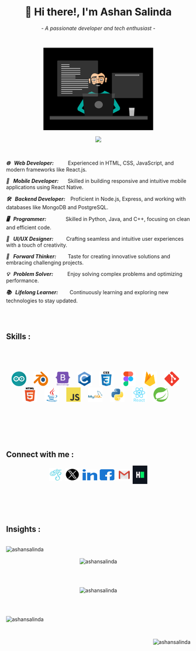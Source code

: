 <h1 align="center">👋 Hi there!, I'm Ashan Salinda</h1>
<p align="center"><i>- A passionate developer and tech enthusiast -</i></p><br>

<p align="center"><img src="images/coding.gif" alt="coding.gif" width="300px"/></p>


<p align="center">
    <img src="https://readme-typing-svg.herokuapp.com?font=Tourney&center=true&vCenter=true&color=2CFF00&size=75&pause=500&width=1280&height=80&lines=Web+Developer+;Mobile+Developer+;Backend+Developer+;Programmer+;UI/UX+Designer+;Forward+Thinker+;Problem+Solver+;Lifelong+Learner+"/>
</p><br>    


***🌐 &ensp;Web Developer:*** &ensp;&ensp;&ensp;&ensp;&ensp;Experienced in HTML, CSS, JavaScript, and modern frameworks like React.js.

***📱 &ensp;Mobile Developer:*** &ensp;&ensp;&ensp;Skilled in building responsive and intuitive mobile applications using React Native.

***🛠️ &ensp;Backend Developer:***&ensp;&ensp;Proficient in Node.js, Express, and working with databases like MongoDB and PostgreSQL.

***🖥️ &ensp;Programmer:*** &ensp;&ensp;&ensp;&ensp;&ensp;&ensp;&ensp;Skilled in Python, Java, and C++, focusing on clean and efficient code.

***🎨 &ensp;UI/UX Designer:***&ensp;&ensp;&ensp;&ensp;&ensp;Crafting seamless and intuitive user experiences with a touch of creativity.

***🚀 &ensp;Forward Thinker:*** &ensp;&ensp;&ensp;&ensp;Taste for creating innovative solutions and embracing challenging projects.

***💡 &ensp;Problem Solver:*** &ensp;&ensp;&ensp;&ensp;&ensp;Enjoy solving complex problems and optimizing performance.

***📚 &ensp;Lifelong Learner:*** &ensp;&ensp;&ensp;&ensp;Continuously learning and exploring new technologies to stay updated.

<br><br>

<h2 align="left">Skills :</h2><br><br>

<p align="left">         
     
</p><br>

<div align="center">
    <img src="images/arduino.svg" alt="arduino" width="40" height="40">&nbsp;&nbsp;&nbsp;&nbsp;
      <img src="images/Blender.png" alt="blender" width="40" height="40">&nbsp;&nbsp;&nbsp;&nbsp;
      <img src="images/bootstrap.svg" alt="bootstrap" width="40" height="40">&nbsp;&nbsp;&nbsp;&nbsp;
      <img src="images/c.svg" alt="C language" width="40" height="40">&nbsp;&nbsp;&nbsp;&nbsp;
      <img src="images/css3.svg" alt="css3" width="40" height="40">&nbsp;&nbsp;&nbsp;&nbsp;
      <img src="images/figma.svg" alt="figma" width="40" height="40">&nbsp;&nbsp;&nbsp;&nbsp;
      <img src="images/firebase.svg" alt="firebase" width="40" height="40">&nbsp;&nbsp;&nbsp;&nbsp;
      <img src="images/git.svg" alt="git" width="40" height="40">&nbsp;&nbsp;&nbsp;&nbsp;
      <img src="images/html5.svg" alt="html5" width="40" height="40">&nbsp;&nbsp;&nbsp;&nbsp;
      <img src="images/java.svg" alt="java" width="40" height="40">&nbsp;&nbsp;&nbsp;&nbsp;
    <img src="images/javascript.svg" alt="javascript" width="40" height="40">&nbsp;&nbsp;&nbsp;&nbsp;
      <img src="images/mysql.svg" alt="mysql" width="40" height="40">&nbsp;&nbsp;&nbsp;&nbsp;
      <img src="images/python.svg" alt="python" width="40" height="40">&nbsp;&nbsp;&nbsp;&nbsp;
      <img src="images/react.svg" alt="react" width="40" height="40">&nbsp;&nbsp;&nbsp;&nbsp;
      <img src="images/springio.svg" alt="spring" width="40" height="40">&nbsp;&nbsp;&nbsp;&nbsp;
</div><br>

<p align="right">
      
</p>

<br><br><br><br>

<h2>Connect with me :</h2>
<p align="center">
      <a href="https://ashansalinda.github.io/web" target="blank">
          <img align="center" src="images/ashan.png"
          alt="ashansalinda" height="35" width="35" /></a>&nbsp;
      <a href="https://twitter.com/ashansalinda5" target="blank">
          <img align="center" src="images/x.png"
          alt="twitter" height="35" width="40" /></a>&nbsp;
      <a href="https://linkedin.com/in/ashansalinda" target="blank">
          <img align="center" src="images/linked-in.svg"
          alt="linkedin" height="30" width="40" /></a>&nbsp;
      <a href="https://www.facebook.com/fb.ashansalinda" target="blank"> 
          <img align="center" src="images/facebook.svg"
          alt="facebook" height="30" width="40" /></a>&nbsp;&nbsp;
      <a href="mailto:ashansalinda5@gmail.com" target="blank">
          <img align="center" src="images/gmail.png"
          alt="gmail" height="30" width="30" /></a>&nbsp;
      <a href="https://www.hackerrank.com/ashansalinda" target="blank">
          <img align="center" src="images/hackerrank.svg"
          alt="hackerrank" height="50" width="40" /></a>
</p>      

<br><br><br><br>

<h2>Insights :</h2>
<br>
<img src="https://komarev.com/ghpvc/?username=ashansalinda&label=Profile%20views&color=0e75b6&style=flat" alt="ashansalinda" />

<p align="center"><img align="center" src="https://github-profile-trophy.vercel.app/?username=ashansalinda&theme=gruvbox" alt="ashansalinda" /></p><br><br>     
        
<p align="center"><img src="https://github-readme-stats.vercel.app/api/top-langs?username=ashansalinda&theme=transparent&show_icons=true&locale=en&layout=compact" alt="ashansalinda" /> </p><br><br>

<p align="left"><img src="https://github-readme-stats.vercel.app/api?username=ashansalinda&theme=transparent&show_icons=true&locale=en" alt="ashansalinda"/></p><br>

<p align="right"><img src="https://github-readme-streak-stats.herokuapp.com/?user=ashansalinda&theme=transparent" alt="ashansalinda" /></p>

